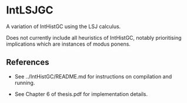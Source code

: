 # IntLSJGC

A variation of IntHistGC using the LSJ calculus.

Does not currently include all heuristics of IntHistGC, notably prioritising implications which are instances of modus ponens.

## References

* See ../IntHistGC/README.md for instructions on compilation and running.

* See Chapter 6 of thesis.pdf for implementation details.
